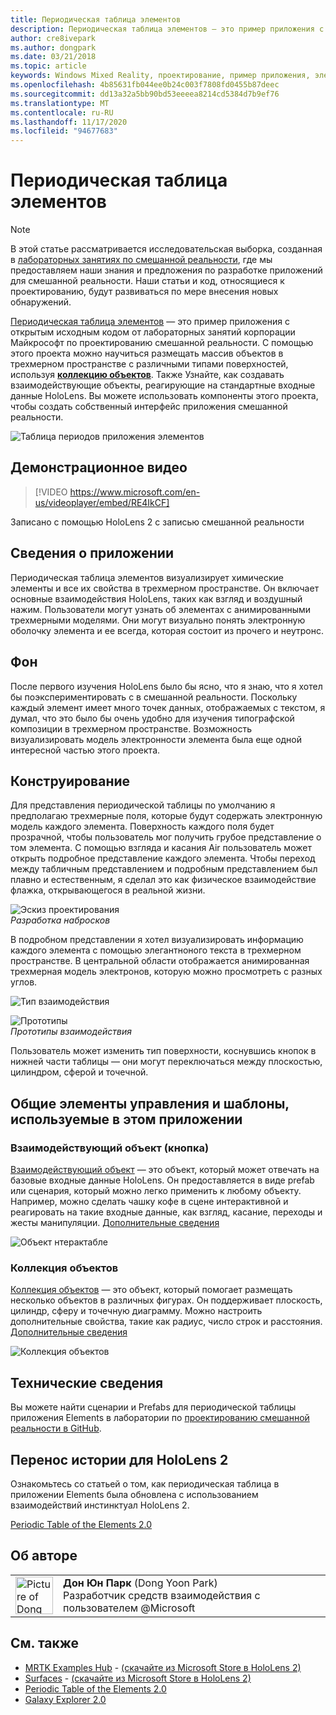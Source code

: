 ```yaml
---
title: Периодическая таблица элементов
description: Периодическая таблица элементов — это пример приложения с открытым исходным кодом от лабораторных занятий корпорации Майкрософт по проектированию смешанной реальности, где можно научиться размещать массив объектов в трехмерном пространстве с различными типами поверхностей, используя коллекцию объектов.
author: cre8ivepark
ms.author: dongpark
ms.date: 03/21/2018
ms.topic: article
keywords: Windows Mixed Reality, проектирование, пример приложения, элементы управления, МРТК, набор средств для смешанной реальности, Unity, примеры приложений, примеры приложений, Открытый исходный код, Microsoft Store, HoloLens, гарнитура смешанной реальности, гарнитура Windows Mixed Reality, гарнитура виртуальной реальности
ms.openlocfilehash: 4b85631fb044ee0b24c003f7808fd0455b87deec
ms.sourcegitcommit: dd13a32a5bb90bd53eeeea8214cd5384d7b9ef76
ms.translationtype: MT
ms.contentlocale: ru-RU
ms.lasthandoff: 11/17/2020
ms.locfileid: "94677683"
---
```

# <a name="periodic-table-of-the-elements"></a>Периодическая таблица элементов

>[!NOTE]
>В этой статье рассматривается исследовательская выборка, созданная в [лабораторных занятиях по смешанной реальности](https://github.com/Microsoft/MRDesignLabs_Unity), где мы предоставляем наши знания и предложения по разработке приложений для смешанной реальности. Наши статьи и код, относящиеся к проектированию, будут развиваться по мере внесения новых обнаружений.

[Периодическая таблица элементов](https://github.com/Microsoft/MRDesignLabs_Unity_PeriodicTable) — это пример приложения с открытым исходным кодом от лабораторных занятий корпорации Майкрософт по проектированию смешанной реальности. С помощью этого проекта можно научиться размещать массив объектов в трехмерном пространстве с различными типами поверхностей, используя **[коллекцию объектов](../../design/object-collection.md)**. Также Узнайте, как создавать взаимодействующие объекты, реагирующие на стандартные входные данные HoloLens. Вы можете использовать компоненты этого проекта, чтобы создать собственный интерфейс приложения смешанной реальности.

![Таблица периодов приложения элементов](images/640px-periodictable-hero.jpg)

## <a name="demo-video"></a>Демонстрационное видео 
> [!VIDEO https://www.microsoft.com/en-us/videoplayer/embed/RE4IkCF]

Записано с помощью HoloLens 2 с записью смешанной реальности

## <a name="about-the-app"></a>Сведения о приложении

Периодическая таблица элементов визуализирует химические элементы и все их свойства в трехмерном пространстве. Он включает основные взаимодействия HoloLens, таких как взгляд и воздушный нажим. Пользователи могут узнать об элементах с анимированными трехмерными моделями. Они могут визуально понять электронную оболочку элемента и ее всегда, которая состоит из прочего и неутронс.

## <a name="background"></a>Фон

После первого изучения HoloLens было бы ясно, что я знаю, что я хотел бы поэкспериментировать с в смешанной реальности. Поскольку каждый элемент имеет много точек данных, отображаемых с текстом, я думал, что это было бы очень удобно для изучения типографской композиции в трехмерном пространстве. Возможность визуализировать модель электронности элемента была еще одной интересной частью этого проекта.

## <a name="design"></a>Конструирование

Для представления периодической таблицы по умолчанию я предполагаю трехмерные поля, которые будут содержать электронную модель каждого элемента. Поверхность каждого поля будет прозрачной, чтобы пользователь мог получить грубое представление о том элемента. С помощью взгляда и касания Air пользователь может открыть подробное представление каждого элемента. Чтобы переход между табличным представлением и подробным представлением был плавно и естественным, я сделал это как физическое взаимодействие флажка, открывающегося в реальной жизни.

![Эскиз проектирования](images/640px-sketch20170406.jpg)<br>
*Разработка набросков*

В подробном представлении я хотел визуализировать информацию каждого элемента с помощью элегантноного текста в трехмерном пространстве. В центральной области отображается анимированная трехмерная модель электронов, которую можно просмотреть с разных углов.

![Тип взаимодействия](images/640px-periodictable-interaction.jpg)

![Прототипы](images/640px-periodictable-prototypes.jpg)<br>
*Прототипы взаимодействия*

Пользователь может изменить тип поверхности, коснувшись кнопок в нижней части таблицы — они могут переключаться между плоскостью, цилиндром, сферой и точечной.

## <a name="common-controls-and-patterns-used-in-this-app"></a>Общие элементы управления и шаблоны, используемые в этом приложении

### <a name="interactable-object-button"></a>Взаимодействующий объект (кнопка)

[Взаимодействующий объект](../../design/interactable-object.md) — это объект, который может отвечать на базовые входные данные HoloLens. Он предоставляется в виде prefab или сценария, который можно легко применить к любому объекту. Например, можно сделать чашку кофе в сцене интерактивной и реагировать на такие входные данные, как взгляд, касание, переходы и жесты манипуляции. [Дополнительные сведения](../../design/interactable-object.md)

![Объект нтерактабле](images/640px-periodictable-interactableobject.jpg)

### <a name="object-collection"></a>Коллекция объектов

[Коллекция объектов](../../design/object-collection.md) — это объект, который помогает размещать несколько объектов в различных фигурах. Он поддерживает плоскость, цилиндр, сферу и точечную диаграмму. Можно настроить дополнительные свойства, такие как радиус, число строк и расстояния. [Дополнительные сведения](../../design/object-collection.md)

![Коллекция объектов](images/640px-periodictable-collections.jpg)

## <a name="technical-details"></a>Технические сведения

Вы можете найти сценарии и Prefabs для периодической таблицы приложения Elements в лаборатории по [проектированию смешанной реальности в GitHub](https://github.com/Microsoft/MRDesignLabs_Unity_PeriodicTable).

## <a name="porting-story-for-hololens-2"></a>Перенос истории для HoloLens 2

Ознакомьтесь со статьей о том, как периодическая таблица в приложении Elements была обновлена с использованием взаимодействий инстинктуал HoloLens 2.

[Periodic Table of the Elements 2.0](https://medium.com/@dongyoonpark/bringing-the-periodic-table-of-the-elements-app-to-hololens-2-with-mrtk-v2-a6e3d8362158)




## <a name="about-the-author"></a>Об авторе

<table style="border-collapse:collapse" padding-left="0px">
<tr>
<td style="border-style: none" width="60px"><img alt="Picture of Dong Yoon Park" width="60" height="60" src="images/dongyoonpark.jpg"></td>
<td style="border-style: none"><b>Дон Юн Парк</b> (Dong Yoon Park)<br>Разработчик средств взаимодействия с пользователем @Microsoft</td>
</tr>
</table>

## <a name="see-also"></a>См. также

* [MRTK Examples Hub](https://microsoft.github.io/MixedRealityToolkit-Unity/Documentation/README_ExampleHub.html) - [(скачайте из Microsoft Store в HoloLens 2)](https://www.microsoft.com/en-us/p/mrtk-examples-hub/9mv8c39l2sj4)
* [Surfaces](sampleapp-surfaces.md) - [(скачайте из Microsoft Store в HoloLens 2)](https://www.microsoft.com/en-us/p/surfaces/9nvkpv3sk3x0)
* [Periodic Table of the Elements 2.0](https://medium.com/@dongyoonpark/bringing-the-periodic-table-of-the-elements-app-to-hololens-2-with-mrtk-v2-a6e3d8362158)
* [Galaxy Explorer 2.0](galaxy-explorer-update.md)